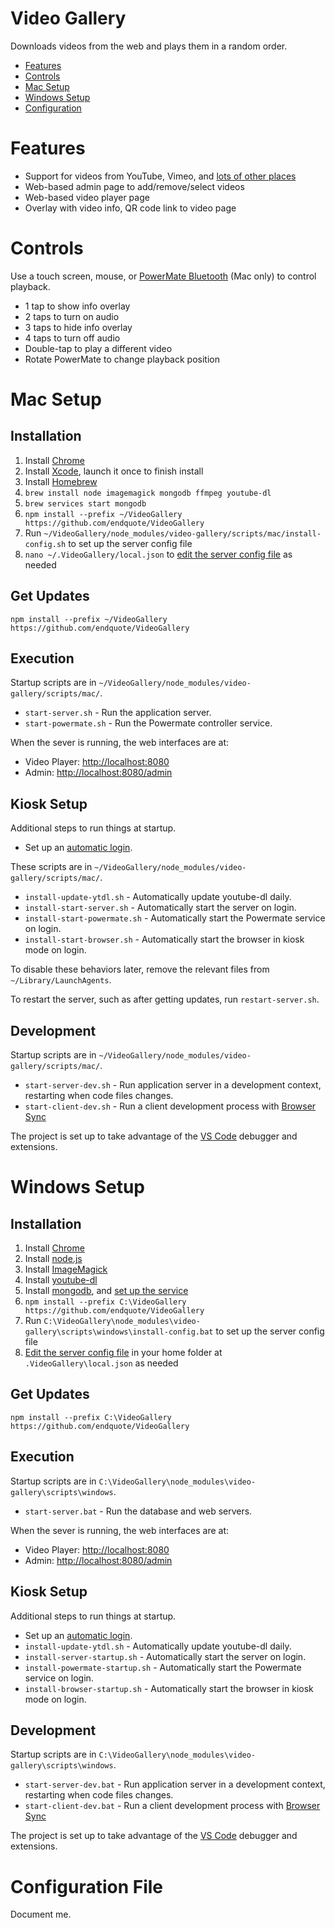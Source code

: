 # Video Gallery

Downloads videos from the web and plays them in a random order.

* [Features](#features)
* [Controls](#features)
* [Mac Setup](#mac)
* [Windows Setup](#windows)
* [Configuration](#config)

<a name="features"></a>
# Features

* Support for videos from YouTube, Vimeo, and [lots of other places](http://rg3.github.io/youtube-dl/supportedsites.html)
* Web-based admin page to add/remove/select videos
* Web-based video player page
* Overlay with video info, QR code link to video page

<a name="controls"></a>
# Controls

Use a touch screen, mouse, or [PowerMate Bluetooth](https://griffintechnology.com/us/powermate-bluetooth) (Mac only) to control playback.

* 1 tap to show info overlay
* 2 taps to turn on audio
* 3 taps to hide info overlay
* 4 taps to turn off audio
* Double-tap to play a different video
* Rotate PowerMate to change playback position

<a name="mac"></a>
# Mac Setup

## Installation

1. Install [Chrome](https://www.google.com/chrome/)
1. Install [Xcode](https://itunes.apple.com/us/app/xcode/id497799835?mt=12), launch it once to finish install
1. Install [Homebrew](https://brew.sh)
1. `brew install node imagemagick mongodb ffmpeg youtube-dl`
1. `brew services start mongodb`
1. `npm install --prefix ~/VideoGallery https://github.com/endquote/VideoGallery`
1. Run `~/VideoGallery/node_modules/video-gallery/scripts/mac/install-config.sh` to set up the server config file
1. `nano ~/.VideoGallery/local.json` to [edit the server config file](#config) as needed

## Get Updates

`npm install --prefix ~/VideoGallery https://github.com/endquote/VideoGallery`

## Execution

Startup scripts are in `~/VideoGallery/node_modules/video-gallery/scripts/mac/`.

* `start-server.sh` - Run the application server.
* `start-powermate.sh` - Run the Powermate controller service.

When the sever is running, the web interfaces are at:

* Video Player: [http://localhost:8080](http://localhost:8080)
* Admin: [http://localhost:8080/admin](http://localhost:8080/admin)

## Kiosk Setup

Additional steps to run things at startup.

* Set up an [automatic login](https://support.apple.com/en-us/HT201476).

These scripts are in `~/VideoGallery/node_modules/video-gallery/scripts/mac/`.

* `install-update-ytdl.sh` - Automatically update youtube-dl daily.
* `install-start-server.sh` - Automatically start the server on login.
* `install-start-powermate.sh` - Automatically start the Powermate service on login.
* `install-start-browser.sh` - Automatically start the browser in kiosk mode on login.

To disable these behaviors later, remove the relevant files from `~/Library/LaunchAgents`.

To restart the server, such as after getting updates, run `restart-server.sh`.

## Development

Startup scripts are in `~/VideoGallery/node_modules/video-gallery/scripts/mac/`.

* `start-server-dev.sh` - Run application server in a development context, restarting when code files changes.
* `start-client-dev.sh` - Run a client development process with [Browser Sync](https://browsersync.io)

The project is set up to take advantage of the [VS Code](https://code.visualstudio.com) debugger and extensions.

<a name="windows"></a>
# Windows Setup

## Installation

1. Install [Chrome](https://www.google.com/chrome/)
1. Install [node.js](https://nodejs.org)
1. Install [ImageMagick](http://www.imagemagick.org/script/download.php#windows)
1. Install [youtube-dl](http://rg3.github.io/youtube-dl/)
1. Install [mongodb](https://www.mongodb.com), and [set up the service](https://docs.mongodb.com/manual/tutorial/install-mongodb-on-windows/#configure-a-windows-service-for-mongodb-community-edition)
1. `npm install --prefix C:\VideoGallery https://github.com/endquote/VideoGallery`
1. Run `C:\VideoGallery\node_modules\video-gallery\scripts\windows\install-config.bat` to set up the server config file
1. [Edit the server config file](#config) in your home folder at `.VideoGallery\local.json` as needed

## Get Updates

`npm install --prefix C:\VideoGallery https://github.com/endquote/VideoGallery`

## Execution

Startup scripts are in `C:\VideoGallery\node_modules\video-gallery\scripts\windows`.

* `start-server.bat` - Run the database and web servers.

When the sever is running, the web interfaces are at:

* Video Player: [http://localhost:8080](http://localhost:8080)
* Admin: [http://localhost:8080/admin](http://localhost:8080/admin)

## Kiosk Setup

Additional steps to run things at startup.

* Set up an [automatic login](https://support.apple.com/en-us/HT201476).
* `install-update-ytdl.sh` - Automatically update youtube-dl daily.
* `install-server-startup.sh` - Automatically start the server on login.
* `install-powermate-startup.sh` - Automatically start the Powermate service on login.
* `install-browser-startup.sh` - Automatically start the browser in kiosk mode on login.

## Development

Startup scripts are in `C:\VideoGallery\node_modules\video-gallery\scripts\windows`.

* `start-server-dev.bat` - Run application server in a development context, restarting when code files changes.
* `start-client-dev.bat` - Run a client development process with [Browser Sync](https://browsersync.io)

The project is set up to take advantage of the [VS Code](https://code.visualstudio.com) debugger and extensions.

<a name="config"></a>
# Configuration File

Document me.
